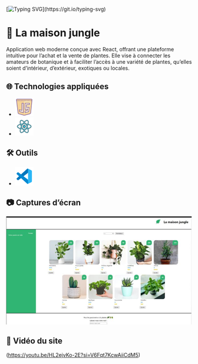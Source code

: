 [![Typing SVG](https://readme-typing-svg.demolab.com/?lines=Bienvenue+!)](https://git.io/typing-svg)

# 🌿 La maison jungle

Application web moderne conçue avec React, offrant une plateforme intuitive pour l’achat et la vente de plantes. Elle vise à connecter les amateurs de botanique et à faciliter l’accès à une variété de plantes, qu’elles soient d’intérieur, d’extérieur, exotiques ou locales.

## 🌐 Technologies appliquées

- ![Logo de js](./img/icons8-javascript-50.png)
- ![Logo de react](./img/icons8-react-js-50.png)


## 🛠️ Outils

- ![Logo de VS Code](./img/icons8-code-studio-visuel-2019-50.png)

## 📷 Captures d’écran
![Screenshot](./img/Screenshot.PNG)

## 🎥 Vidéo du site
(https://youtu.be/HL2ejvKo-2E?si=V6Fqt7KcwAiiCdM5)

